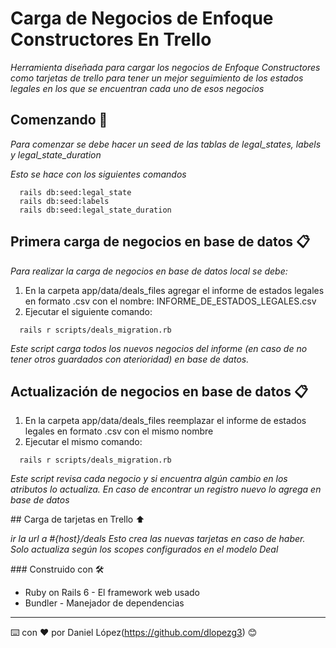 # Carga de Negocios de Enfoque Constructores En Trello

_Herramienta diseñada para cargar los negocios de Enfoque Constructores como tarjetas de trello
para tener un mejor seguimiento de los estados legales en los que se encuentran cada uno de
esos negocios_

## Comenzando 🚀

_Para comenzar se debe hacer un seed de las tablas de legal_states, labels y legal_state_duration_

_Esto se hace con los siguientes comandos_

```
  rails db:seed:legal_state
  rails db:seed:labels
  rails db:seed:legal_state_duration
```

## Primera carga de negocios en base de datos 📋

_Para realizar la carga de negocios en base de datos local se debe:_

 1. En la carpeta app/data/deals_files agregar el informe de estados legales en formato .csv con el nombre: INFORME_DE_ESTADOS_LEGALES.csv
 2. Ejecutar el siguiente comando:

```
  rails r scripts/deals_migration.rb
```

_Este script carga todos los nuevos negocios del informe (en caso de no tener otros guardados con aterioridad) en base de datos._

## Actualización de negocios en base de datos 📋

 1. En la carpeta app/data/deals_files reemplazar el informe de estados legales en formato .csv con el mismo nombre
 2. Ejecutar el mismo comando:

```
  rails r scripts/deals_migration.rb
```

_Este script revisa cada negocio y si encuentra algún cambio en los atributos lo actualiza._
_En caso de encontrar un registro nuevo lo agrega en base de datos_

## Carga de tarjetas en Trello ⬆️

  _ir la url a #{host}/deals_
  _Esto crea las nuevas tarjetas en caso de haber._
  _Solo actualiza según los scopes configurados en el modelo Deal_

### Construido con 🛠️

* Ruby on Rails 6 - El framework web usado
* Bundler - Manejador de dependencias


---
⌨️ con ❤️ por Daniel López(https://github.com/dlopezg3) 😊
